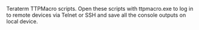 Teraterm TTPMacro scripts. Open these scripts with ttpmacro.exe to log in to remote devices via Telnet or SSH and save all the console outputs on local device.
